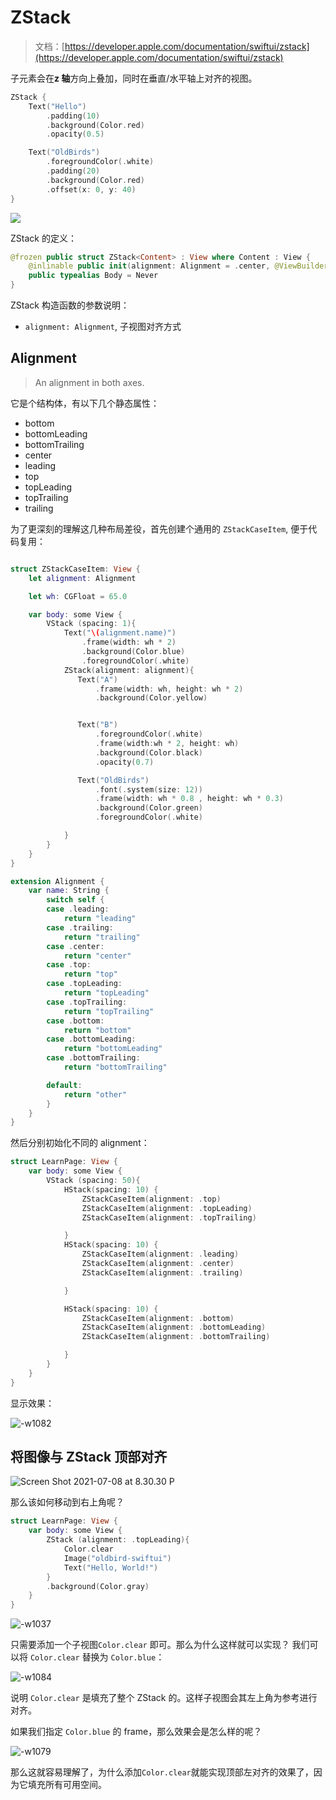 # ZStack

> 文档：[https://developer.apple.com/documentation/swiftui/zstack](https://developer.apple.com/documentation/swiftui/zstack)

子元素会在**z 轴**方向上叠加，同时在垂直/水平轴上对齐的视图。

```swift
ZStack {
    Text("Hello")
        .padding(10)
        .background(Color.red)
        .opacity(0.5)

    Text("OldBirds")
        .foregroundColor(.white)
        .padding(20)
        .background(Color.red)
        .offset(x: 0, y: 40)
}
```

![](http://blog.loveli.site/mweb/Screen%20Shot%202021-07-08%20at%207.40.59%20PM.png)

ZStack 的定义：

```swift
@frozen public struct ZStack<Content> : View where Content : View {
    @inlinable public init(alignment: Alignment = .center, @ViewBuilder content: () -> Content)
    public typealias Body = Never
}
```

ZStack 构造函数的参数说明：

- `alignment: Alignment`, 子视图对齐方式

## Alignment

> An alignment in both axes.

它是个结构体，有以下几个静态属性：

- bottom
- bottomLeading
- bottomTrailing
- center
- leading
- top
- topLeading
- topTrailing
- trailing

为了更深刻的理解这几种布局差役，首先创建个通用的 `ZStackCaseItem`, 便于代码复用：

```swift

struct ZStackCaseItem: View {
    let alignment: Alignment

    let wh: CGFloat = 65.0

    var body: some View {
        VStack (spacing: 1){
            Text("\(alignment.name)")
                .frame(width: wh * 2)
                .background(Color.blue)
                .foregroundColor(.white)
            ZStack(alignment: alignment){
               Text("A")
                   .frame(width: wh, height: wh * 2)
                   .background(Color.yellow)


               Text("B")
                   .foregroundColor(.white)
                   .frame(width:wh * 2, height: wh)
                   .background(Color.black)
                   .opacity(0.7)

               Text("OldBirds")
                   .font(.system(size: 12))
                   .frame(width: wh * 0.8 , height: wh * 0.3)
                   .background(Color.green)
                   .foregroundColor(.white)

            }
        }
    }
}

extension Alignment {
    var name: String {
        switch self {
        case .leading:
            return "leading"
        case .trailing:
            return "trailing"
        case .center:
            return "center"
        case .top:
            return "top"
        case .topLeading:
            return "topLeading"
        case .topTrailing:
            return "topTrailing"
        case .bottom:
            return "bottom"
        case .bottomLeading:
            return "bottomLeading"
        case .bottomTrailing:
            return "bottomTrailing"

        default:
            return "other"
        }
    }
}
```

然后分别初始化不同的 alignment：

```swift
struct LearnPage: View {
    var body: some View {
        VStack (spacing: 50){
            HStack(spacing: 10) {
                ZStackCaseItem(alignment: .top)
                ZStackCaseItem(alignment: .topLeading)
                ZStackCaseItem(alignment: .topTrailing)

            }
            HStack(spacing: 10) {
                ZStackCaseItem(alignment: .leading)
                ZStackCaseItem(alignment: .center)
                ZStackCaseItem(alignment: .trailing)

            }

            HStack(spacing: 10) {
                ZStackCaseItem(alignment: .bottom)
                ZStackCaseItem(alignment: .bottomLeading)
                ZStackCaseItem(alignment: .bottomTrailing)

            }
        }
    }
}
```

显示效果：

![-w1082](http://blog.loveli.site/mweb/16257464746254.jpg)

## 将图像与 ZStack 顶部对齐

![Screen Shot 2021-07-08 at 8.30.30 P](http://blog.loveli.site/mweb/Screen%20Shot%202021-07-08%20at%208.30.30%20PM.png)

那么该如何移动到右上角呢？

```swift
struct LearnPage: View {
    var body: some View {
        ZStack (alignment: .topLeading){
            Color.clear
            Image("oldbird-swiftui")
            Text("Hello, World!")
        }
        .background(Color.gray)
    }
}
```

![-w1037](http://blog.loveli.site/mweb/16257481482530.jpg)

只需要添加一个子视图`Color.clear` 即可。那么为什么这样就可以实现？
我们可以将 `Color.clear` 替换为 `Color.blue`：

![-w1084](http://blog.loveli.site/mweb/16257482568846.jpg)

说明 `Color.clear` 是填充了整个 ZStack 的。这样子视图会其左上角为参考进行对齐。

如果我们指定 `Color.blue` 的 frame，那么效果会是怎么样的呢？

![-w1079](http://blog.loveli.site/mweb/16257486292457.jpg)

那么这就容易理解了，为什么添加`Color.clear`就能实现顶部左对齐的效果了，因为它填充所有可用空间。
